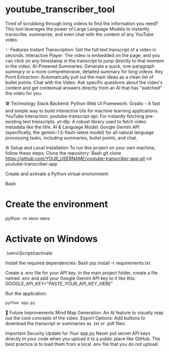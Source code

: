 # youtube_transcriber_tool
Tired of scrubbing through long videos to find the information you need? This tool leverages the power of Large Language Models to instantly transcribe, summarize, and even chat with the content of any YouTube video.

✨ Features
Instant Transcription: Get the full text transcript of a video in seconds.
Interactive Player: The video is embedded on the page, and you can click on any timestamp in the transcript to jump directly to that moment in the video.
AI-Powered Summaries: Generate a quick, one-paragraph summary or a more comprehensive, detailed summary for long videos.
Key Point Extraction: Automatically pull out the main ideas as a clean list of bullet points.
Chat with the Video: Ask specific questions about the video's content and get contextual answers directly from an AI that has "watched" the video for you.

🛠️ Technology Stack
Backend: Python
Web UI Framework: Gradio - A fast and simple way to build interactive UIs for machine learning applications.
YouTube Interaction:
youtube-transcript-api: For instantly fetching pre-existing text transcripts.
yt-dlp: A robust library used to fetch video metadata like the title.
AI & Language Model: Google Gemini API (specifically, the gemini-1.5-flash-latest model) for all natural language processing tasks, including summaries, bullet points, and chat.

⚙️ Setup and Local Installation
To run this project on your own machine, follow these steps:
Clone the repository:
Bash
git clone https://github.com/YOUR_USERNAME/youtube-transcriber-app.git
cd youtube-transcriber-app

Create and activate a Python virtual environment:

Bash
# Create the environment
python -m venv venv
# Activate on Windows
.\venv\Scripts\activate

Install the required dependencies:
Bash
pip install -r requirements.txt

Create a .env file for your API key. In the main project folder, create a file named .env and add your Google Gemini API key to it like this:
GOOGLE_API_KEY="PASTE_YOUR_API_KEY_HERE"

Run the application:
```Bash
python app.py
```

🚀 Future Improvements
Mind Map Generation: An AI feature to visually map out the core concepts of the video.
Export Options: Add buttons to download the transcript or summaries as .txt or .pdf files.

Important Security Update for Your app.py
Never put secret API keys directly in your code when you upload it to a public place like GitHub. The best practice is to load them from a local .env file that you do not upload.
